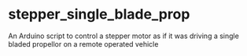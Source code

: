 # stepper_single_blade_prop
An Arduino script to control a stepper motor as if it was driving a single bladed propellor on a remote operated vehicle
